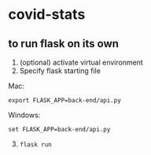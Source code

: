 # covid-stats

## to run flask on its own
1. (optional) activate virtual environment
2. Specify flask starting file

Mac: 
```
export FLASK_APP=back-end/api.py
``` 
Windows: 
```
set FLASK_APP=back-end/api.py
```
3. `flask run`
